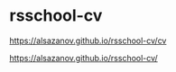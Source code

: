 # rsschool-cv

https://alsazanov.github.io/rsschool-cv/cv

https://alsazanov.github.io/rsschool-cv/
